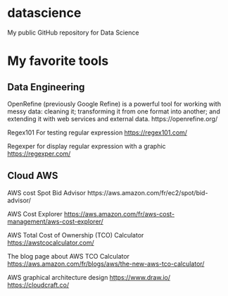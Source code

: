 # datascience
My public GitHub repository for Data Science


<h1>My favorite tools</h1>


<h2>Data Engineering</h2>
OpenRefine (previously Google Refine) is a powerful tool for working with messy data: cleaning it; transforming it from one format into another; and extending it with web services and external data.
https://openrefine.org/

Regex101 For testing regular expression
https://regex101.com/

Regexper for display regular expression with a graphic
https://regexper.com/



<h2>Cloud AWS</h2>
AWS cost Spot Bid Advisor
https://aws.amazon.com/fr/ec2/spot/bid-advisor/

AWS Cost Explorer
https://aws.amazon.com/fr/aws-cost-management/aws-cost-explorer/

AWS Total Cost of Ownership (TCO) Calculator 
https://awstcocalculator.com/

The blog page about AWS TCO Calculator
https://aws.amazon.com/fr/blogs/aws/the-new-aws-tco-calculator/

AWS graphical architecture design
https://www.draw.io/
https://cloudcraft.co/

